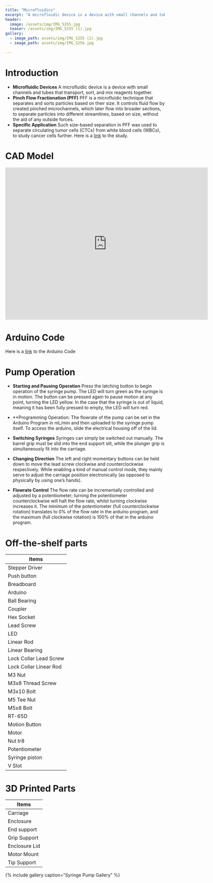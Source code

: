 ```yaml
---
title: "Microfluidics"
excerpt: "A microfluidic device is a device with small channels and tubes that transport, sort, and mix reagents together."
header:
  image: /assets/img/IMG_5255.jpg
  teaser: /assets/img/IMG_5255 (1).jpg
gallery:
  - image_path: assets/img/IMG_5255 (2).jpg
  - image_path: assets/img/IMG_5256.jpg 
   
---
```


# Introduction

* **Microfluidic Devices** A microfluidic device is a device with small channels and tubes that transport, sort, and mix reagents together.
* **Pinch Flow Fractionation (PFF)** PFF is a microfluidic technique that separates and sorts particles based on their size. It controls fluid flow by created pinched microchannels, which later flow into broader sections, to separate particles into different streamlines, based on size, without the aid of any outside forces. 
* **Specific Application** Such size-based separation in PFF was used to separate circulating tumor cells (CTCs) from white blood cells (WBCs), to study cancer cells further. Here is a [link](https://pubs.rsc.org/en/content/articlelanding/2015/lc/c5lc01014d?utm_source=chatgpt.com) to the study.

# CAD Model
<iframe src="https://vanderbilt643.autodesk360.com/shares/public/SH286ddQT78850c0d8a45202251d9212cebc?mode=embed" width="640" height="480" allowfullscreen="true" webkitallowfullscreen="true" mozallowfullscreen="true"  frameborder="0"></iframe>

# Arduino Code

Here is a [link](https://github.com/viranish/viranish.github.io/blob/main/spump.ino) to the Arduino Code

# Pump Operation

* **Starting and Pausing Operation** Press the latching button to begin operation of the syringe pump. The LED will turn green as the syringe is in motion. The button can be pressed again to pause motion at any point, turning the LED yellow. In the case that the syringe is out of liquid, meaning it has been fully pressed to empty, the LED will turn red. 

* **Programming Operation:
The flowrate of the pump can be set in the Arduino Program in mL/min and then uploaded to the syringe pump itself. To access the arduino, slide the electrical housing off of the lid.

* **Switching Syringes** Syringes can simply be switched out manually. The barrel grip must be slid into the end support slit, while the plunger grip is simultaneously fit into the carriage. 

* **Changing Direction** The left and right momentary buttons can be held down to move the lead screw clockwise and counterclockwise respectively. While enabling a kind of manual control mode, they mainly serve to adjust the carriage position electronically (as opposed to physically by using one’s hands).

* **Flowrate Control** The flow rate can be incrementally controlled and adjusted by a potentiometer; turning the potentiometer counterclockwise will halt the flow rate, whilst turning clockwise increases it. The minimum of the potentiometer (full counterclockwise rotation) translates to 0% of the flow rate in the arduino program, and the maximum (full clockwise rotation) is 100% of that in the arduino program. 

# Off-the-shelf parts

| Items                 |
| -------------         |
| Stepper Driver        |
| Push button           |
| Breadboard            |
| Arduino               |
| Ball Bearing          |
| Coupler               |
| Hex Socket            |
| Lead Screw            |
| LED                   |
| Linear Rod            |
| Linear Bearing        |
| Lock Collar Lead Screw|
| Lock Collar Linear Rod|
| M3 Nut                |
| M3x8 Thread Screw     |
| M3x10 Bolt            |
| M5 Tee Nut            |
| M5x8 Bolt             |
| RT-65D                |
| Motion Button         |
| Motor                 |
| Nut tr8               |
| Potentiometer         |
| Syringe piston        |
| V Slot                |

# 3D Printed Parts

| Items         |
| ------------- |
| Carriage      |
| Enclosure     |
| End support   |
| Grip Support  |
| Enclosure Lid |
| Motor Mount   |
| Tip Support   |

{% include gallery caption="Syringe Pump Gallery" %}

